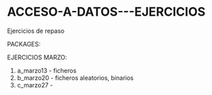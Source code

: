 # ACCESO-A-DATOS---EJERCICIOS
Ejercicios de repaso

PACKAGES:

EJERCICIOS MARZO:
  1) a_marzo13 - ficheros
  2) b_marzo20 - ficheros aleatorios, binarios
  3) c_marzo27 - 

